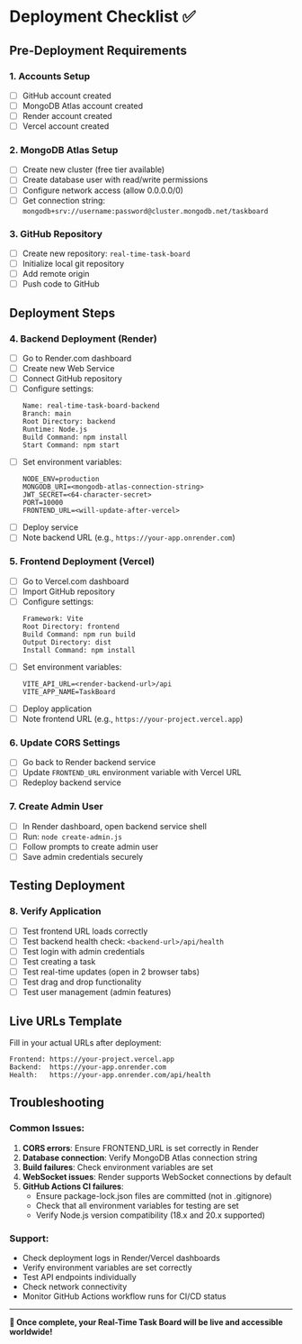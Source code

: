 # Deployment Checklist ✅

## Pre-Deployment Requirements

### 1. Accounts Setup
- [ ] GitHub account created
- [ ] MongoDB Atlas account created
- [ ] Render account created  
- [ ] Vercel account created

### 2. MongoDB Atlas Setup
- [ ] Create new cluster (free tier available)
- [ ] Create database user with read/write permissions
- [ ] Configure network access (allow 0.0.0.0/0)
- [ ] Get connection string: `mongodb+srv://username:password@cluster.mongodb.net/taskboard`

### 3. GitHub Repository
- [ ] Create new repository: `real-time-task-board`
- [ ] Initialize local git repository
- [ ] Add remote origin
- [ ] Push code to GitHub

## Deployment Steps

### 4. Backend Deployment (Render)
- [ ] Go to Render.com dashboard
- [ ] Create new Web Service
- [ ] Connect GitHub repository
- [ ] Configure settings:
  ```
  Name: real-time-task-board-backend
  Branch: main
  Root Directory: backend
  Runtime: Node.js  
  Build Command: npm install
  Start Command: npm start
  ```
- [ ] Set environment variables:
  ```
  NODE_ENV=production
  MONGODB_URI=<mongodb-atlas-connection-string>
  JWT_SECRET=<64-character-secret>
  PORT=10000
  FRONTEND_URL=<will-update-after-vercel>
  ```
- [ ] Deploy service
- [ ] Note backend URL (e.g., `https://your-app.onrender.com`)

### 5. Frontend Deployment (Vercel)
- [ ] Go to Vercel.com dashboard
- [ ] Import GitHub repository
- [ ] Configure settings:
  ```
  Framework: Vite
  Root Directory: frontend
  Build Command: npm run build
  Output Directory: dist
  Install Command: npm install
  ```
- [ ] Set environment variables:
  ```
  VITE_API_URL=<render-backend-url>/api
  VITE_APP_NAME=TaskBoard
  ```
- [ ] Deploy application
- [ ] Note frontend URL (e.g., `https://your-project.vercel.app`)

### 6. Update CORS Settings
- [ ] Go back to Render backend service
- [ ] Update `FRONTEND_URL` environment variable with Vercel URL
- [ ] Redeploy backend service

### 7. Create Admin User
- [ ] In Render dashboard, open backend service shell
- [ ] Run: `node create-admin.js`
- [ ] Follow prompts to create admin user
- [ ] Save admin credentials securely

## Testing Deployment

### 8. Verify Application
- [ ] Test frontend URL loads correctly
- [ ] Test backend health check: `<backend-url>/api/health`
- [ ] Test login with admin credentials
- [ ] Test creating a task
- [ ] Test real-time updates (open in 2 browser tabs)
- [ ] Test drag and drop functionality
- [ ] Test user management (admin features)

## Live URLs Template

Fill in your actual URLs after deployment:

```
Frontend: https://your-project.vercel.app
Backend:  https://your-app.onrender.com
Health:   https://your-app.onrender.com/api/health
```

## Troubleshooting

### Common Issues:
1. **CORS errors**: Ensure FRONTEND_URL is set correctly in Render
2. **Database connection**: Verify MongoDB Atlas connection string
3. **Build failures**: Check environment variables are set
4. **WebSocket issues**: Render supports WebSocket connections by default
5. **GitHub Actions CI failures**: 
   - Ensure package-lock.json files are committed (not in .gitignore)
   - Check that all environment variables for testing are set
   - Verify Node.js version compatibility (18.x and 20.x supported)

### Support:
- Check deployment logs in Render/Vercel dashboards
- Verify environment variables are set correctly
- Test API endpoints individually
- Check network connectivity
- Monitor GitHub Actions workflow runs for CI/CD status

---

**🎉 Once complete, your Real-Time Task Board will be live and accessible worldwide!**
